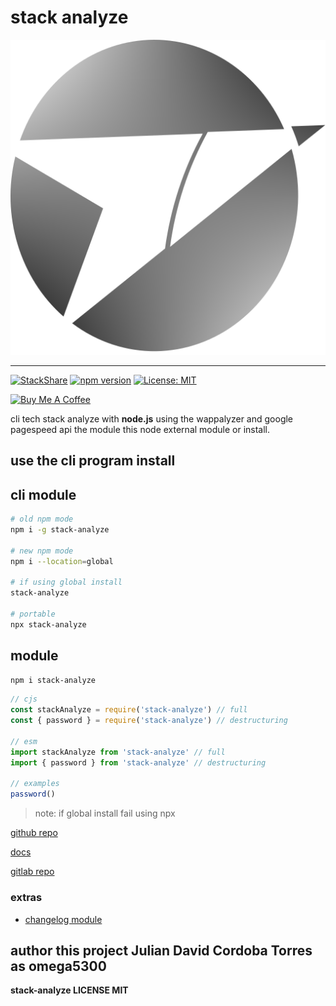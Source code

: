 # stack analyze

![logo](logo-module.png)

***
[![StackShare](https://img.shields.io/badge/tech-stack-0690fa.svg?style=flat)](https://stackshare.io/intermachine-developers/stack-analyze-cli)
[![npm version](https://badge.fury.io/js/stack-analyze.svg)](https://badge.fury.io/js/stack-analyze)
[![License: MIT](https://img.shields.io/badge/License-MIT-yellow.svg)](https://opensource.org/licenses/MIT)

<a href="https://www.buymeacoffee.com/omega5300" target="_blank"><img src="https://cdn.buymeacoffee.com/buttons/default-orange.png" alt="Buy Me A Coffee" height="41" width="174"></a>


cli tech stack analyze with **node.js** using the wappalyzer and google pagespeed api the module this node external module or install.

## use the cli program install

## cli module
``` sh
# old npm mode
npm i -g stack-analyze

# new npm mode
npm i --location=global

# if using global install
stack-analyze

# portable
npx stack-analyze
```

## module

``` sh
npm i stack-analyze
```

``` js
// cjs
const stackAnalyze = require('stack-analyze') // full
const { password } = require('stack-analyze') // destructuring

// esm
import stackAnalyze from 'stack-analyze' // full
import { password } from 'stack-analyze' // destructuring

// examples
password()
```

>note: if global install fail using npx

[github repo](https://github.com/stack-analyze/stack-analyze.git)

[docs](https://stack-analyze.github.io/stack-analyze/)

[gitlab repo](https://gitlab.com/Intermachine-dev/stack-analyze)

### extras
- [changelog module](/CHANGELOG.md)
## author this project Julian David Cordoba Torres as omega5300

**stack-analyze LICENSE MIT**
